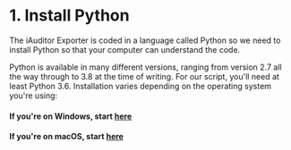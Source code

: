 # 1. Install Python

The iAuditor Exporter is coded in a language called Python so we need to install Python so that your computer can understand the code. 

Python is available in many different versions, ranging from version 2.7 all the way through to 3.8 at the time of writing. For our script, you'll need at least Python 3.6. Installation varies depending on the operating system you're using:

#### If you're on Windows, start [here](../../Install-python/windows/)
#### If you're on macOS, start [here](../../Install-python/mac/)
